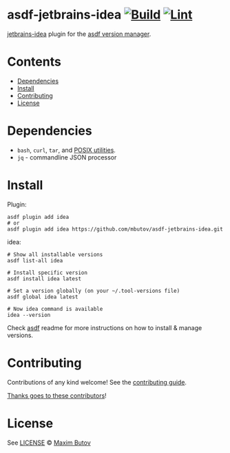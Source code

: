 # asdf-jetbrains-idea [![Build](https://github.com/mbutov/asdf-jetbrains-idea/actions/workflows/build.yml/badge.svg)](https://github.com/mbutov/asdf-jetbrains-idea/actions/workflows/build.yml) [![Lint](https://github.com/mbutov/asdf-jetbrains-idea/actions/workflows/lint.yml/badge.svg)](https://github.com/mbutov/asdf-jetbrains-idea/actions/workflows/lint.yml)

[jetbrains-idea](https://github.com/mbutov/asdf-jetbrains-idea) plugin for the [asdf version manager](https://asdf-vm.com).

# Contents

- [Dependencies](#dependencies)
- [Install](#install)
- [Contributing](#contributing)
- [License](#license)

# Dependencies

- `bash`, `curl`, `tar`, and [POSIX utilities](https://pubs.opengroup.org/onlinepubs/9699919799/idx/utilities.html).
- `jq` - commandline JSON processor

# Install

Plugin:

```shell
asdf plugin add idea
# or
asdf plugin add idea https://github.com/mbutov/asdf-jetbrains-idea.git
```

idea:

```shell
# Show all installable versions
asdf list-all idea

# Install specific version
asdf install idea latest

# Set a version globally (on your ~/.tool-versions file)
asdf global idea latest

# Now idea command is available
idea --version
```

Check [asdf](https://github.com/asdf-vm/asdf) readme for more instructions on how to
install & manage versions.

# Contributing

Contributions of any kind welcome! See the [contributing guide](contributing.md).

[Thanks goes to these contributors](https://github.com/mbutov/asdf-jetbrains-idea/graphs/contributors)!

# License

See [LICENSE](LICENSE) © [Maxim Butov](https://github.com/mbutov/)
